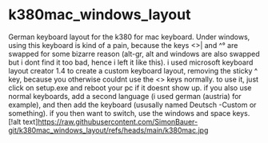 # k380mac_windows_layout
German keyboard layout for the k380 for mac keyboard. Under windows, using this keyboard is kind of a pain, because the keys <>| and ^° are swapped for some bizarre reason (alt-gr, alt and windows are also swapped but i dont find it too bad, hence i left it like this). 
i used microsoft keyboard layout creator 1.4 to create a custom keyboard layout, removing the sticky ^ key, because you otherwise couldnt use the <> keys normally. 
to use it, just click on setup.exe and reboot your pc if it doesnt show up. if you also use normal keyboards, add a second language (i used german (austria) for example), and then add the keyboard (ususally named Deutsch -Custom or something). 
if you then want to switch, use the windows and space keys.
[!alt text]https://raw.githubusercontent.com/SimonBauer-git/k380mac_windows_layout/refs/heads/main/k380mac.jpg
